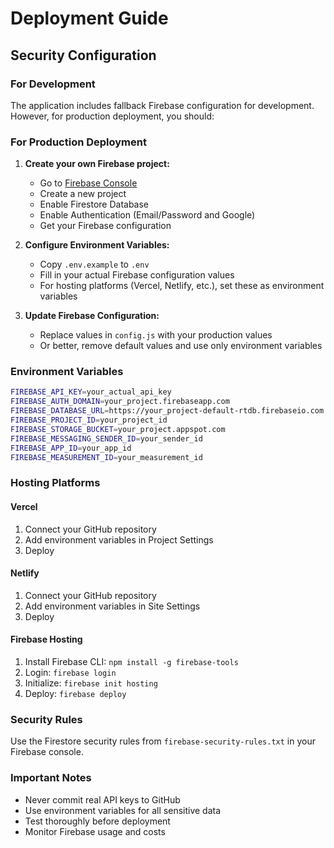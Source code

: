 # Deployment Guide

## Security Configuration

### For Development
The application includes fallback Firebase configuration for development. However, for production deployment, you should:

### For Production Deployment

1. **Create your own Firebase project:**
   - Go to [Firebase Console](https://console.firebase.google.com)
   - Create a new project
   - Enable Firestore Database
   - Enable Authentication (Email/Password and Google)
   - Get your Firebase configuration

2. **Configure Environment Variables:**
   - Copy `.env.example` to `.env`
   - Fill in your actual Firebase configuration values
   - For hosting platforms (Vercel, Netlify, etc.), set these as environment variables

3. **Update Firebase Configuration:**
   - Replace values in `config.js` with your production values
   - Or better, remove default values and use only environment variables

### Environment Variables

```bash
FIREBASE_API_KEY=your_actual_api_key
FIREBASE_AUTH_DOMAIN=your_project.firebaseapp.com
FIREBASE_DATABASE_URL=https://your_project-default-rtdb.firebaseio.com
FIREBASE_PROJECT_ID=your_project_id
FIREBASE_STORAGE_BUCKET=your_project.appspot.com
FIREBASE_MESSAGING_SENDER_ID=your_sender_id
FIREBASE_APP_ID=your_app_id
FIREBASE_MEASUREMENT_ID=your_measurement_id
```

### Hosting Platforms

#### Vercel
1. Connect your GitHub repository
2. Add environment variables in Project Settings
3. Deploy

#### Netlify
1. Connect your GitHub repository
2. Add environment variables in Site Settings
3. Deploy

#### Firebase Hosting
1. Install Firebase CLI: `npm install -g firebase-tools`
2. Login: `firebase login`
3. Initialize: `firebase init hosting`
4. Deploy: `firebase deploy`

### Security Rules

Use the Firestore security rules from `firebase-security-rules.txt` in your Firebase console.

### Important Notes

- Never commit real API keys to GitHub
- Use environment variables for all sensitive data
- Test thoroughly before deployment
- Monitor Firebase usage and costs